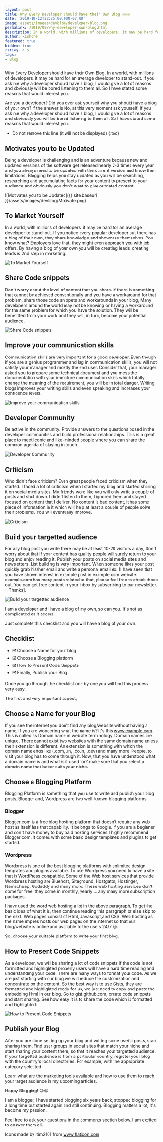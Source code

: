 ```yaml
---
layout: post
title: Why Every Developer should have their Own Blog 🔥🔥🔥
date: '2019-10-12T22:25:00.000-07:00'
image: assets/images/devblog/developer-blog.png
permalink: /2019/09/why-developer-own-blog.html
description: In a world, with millions of developers, it may be hard for an average developer to stand-out. Here is a list which helps you create a developer blog.
author: kishore
featured: true
hidden: true
rating: 4.5
tags:
- Blog
---
```

Why Every Developer should have their Own Blog. In a world, with millions of developers, it may be hard for an average developer to stand-out. If you ask me why a developer should have a blog, I would give a lot of reasons and obviously will be bored listening to them all. So I have stated some reasons that would interest you.

Are you a developer? Did you ever ask yourself why you should have a blog of your own? If the answer is No, at this very moment ask yourself. If you ask me why a developer should have a blog, I would give a lot of reasons and obviously you will be bored listening to them all. So I have stated some reasons that would interest you.

* Do not remove this line (it will not be displayed)
{:toc}
<script src="assets/js/mytoc.js" async></script>

## Motivates you to be Updated
Being a developer is challenging and is an adventure because new and updated versions of the software get released nearly 2-3 times every year and you always need to be updated with the current version and know their limitations. Blogging helps you stay updated as you will be searching, researching and accumulating facts for your content to present to your audience and obviously you don't want to give outdated content.

![Motivates you to be Updated]({{ site.baseurl }}/assets/images/devblog/Motivate.png)

## To Market Yourself
In a world, with millions of developers, it may be hard for an average developer to stand-out. If you notice every popular developer out there has a blog of their own, they share knowledge and showcase themselves. You know what? Employers love that, they might even approach you with job offers. By having a blog of your own you will be creating leads, creating leads is 2nd step in marketing.

![To Market Yourself](/assets/images/devblog/market.png)

## Share Code snippets
Don't worry about the level of content that you share. If there is something that cannot be achieved conventionally and you have a workaround for that problem, share those code snippets and workarounds in your blog, Many developers around the world may not be knowing or having a workaround for the same problem for which you have the solution. They will be benefitted from your work and they will, in turn, become your potential audience.

![Share Code snippets](/assets/images/devblog/code.png)

## Improve your communication skills
Communication skills are very important for a good developer. Even though if you are a genius programmer and lag in communication skills, you will not satisfy your manager and mostly the end user. Consider that, your manager asked you to prepare some technical document and you mess the documentation with your immature communication skills which totally change the meaning of the requirement, you will be in total danger. Writing blogs improves your writing skills and even speaking and increases your confidence levels.

![Improve your communication skills](/assets/images/devblog/communication.png)

## Developer Community
Be active in the community. Provide answers to the questions posed in the developer communities and build professional relationships. This is a great place to meet Iconic and like-minded people where you can share the common agenda of staying in touch.

![Developer Community](/assets/images/devblog/community.png)

## Criticism
Who didn't face criticism? Even great people faced criticism when they started. I faced a lot of criticism when I started my blog and started sharing it on social media sites. My friends were like you will only write a couple of posts and shut down. I didn't listen to them, I ignored them and stayed focused on content that I deliver. No content is bad content, it has some piece of information in it which will help at least a couple of people solve their problems. You will eventually improve.

![Criticism](/assets/images/devblog/Criticism.png)

## Build your targetted audience
For any blog post you write there may be at least 10-20 visitors a day, Don't worry about that if your content has quality people will surely return to your blog and enjoy reading it. Publish your posts on social media sites and newsletters. List building is very important. When someone likes your post quickly grab his/her email and write a personal email ex: [I have seen that you have shown interest in example post in example.com website. example.com has many posts related to that, please feel free to check those out. You can get free content in your inbox by subscribing to our newsletter.  --Thanks].

![Build your targetted audience](/assets/images/devblog/Audience.png)

I am a developer and I have a blog of my own, so can you. It's not as complicated as it seems. 

Just complete this checklist and you will have a blog of your own.

## Checklist

- 🗹 Choose a Name for your blog
- 🗹 Choose a Blogging platform
- 🗹 How to Present Code Snippets
- 🗹 Finally, Publish your Blog

Once you go through the checklist one by one you will find this process very easy.

The first and very important aspect,

## Choose a Name for your Blog
If you see the internet you don't find any blog/website without having a name. If you are wondering what the name is? it's this www.example.com. This is called as Domain name in website terminology. Domain names are unique, There cannot exist two websites with the same domain name unless their extension is different. An extension is something with which the domain name ends like (.com, .in, .co.in, .dev) and many more. People, to visit your blog has to come through it. Now, that you have understood what a domain name is and what is it used for? make sure that you select a domain name that better suits your niche.

## Choose a Blogging Platform
Blogging Platform is something that you use to write and publish your blog posts. Blogger and, Wordpress are two well-known blogging platforms.


### Blogger
Blogger.com is a free blog hosting platform that doesn't require any web host as itself has that capability. It belongs to Google. If you are a beginner and don't have money to buy paid hosting services I highly recommend Blogger.com. It comes with some basic design templates and plugins to get started.

### Wordpress
Wordpress is one of the best blogging platforms with unlimited design templates and plugins available. To use Wordpress you need to have a site that is WordPress compatible. Some of the Web host services that provide Wordpress hosting are Bluehost, Siteground, Hostgator, Hostinger, Namecheap, Godaddy and many more. These web hosting services don't come for free, they come in monthly, yearly ... any many more subscription packages.

I have used the word web hosting a lot in the above paragraph, To get the basic idea of what it is, then continue reading this paragraph or else skip to the next. Web pages consist of Html, Javascript,and CSS. Web hosting as the name implies hosts our web pages on the Internet so that our blog/website is online and available to the users 24/7 😃.

So, choose your suitable platform to write your first blog.

## How to Present Code Snippets
As a developer, we will be sharing a lot of code snippets if the code is not formatted and highlighted properly users will have a hard time reading and understanding your code. There are many ways to format your code. As we are just starting with our blog we will reduce the customization and concentrate on the content. So the best way is to use Gists, they are formatted and highlighted ready for us, we just need to copy and paste the embedding Html in our blog. Go to gist.github.com, create code snippets and start sharing. See how easy it is to share the code which is formatted and highlighted.

![How to Present Code Snippets](/assets/images/devblog/Publish.png)

## Publish your Blog
After you are done setting up your blog and writing some useful posts, start sharing them. Find user groups in social sites that match your niche and start sharing your content there, so that it reaches your targetted audience. If your targetted audience is from a particular country, register your blog with the country's local directories. For example, with the appropriate category selected.

Learn what are the marketing tools available and how to use them to reach your target audience in my upcoming articles.

Happy Blogging! 😃😃

I am a blogger, I have started blogging six years back, stopped blogging for a long time but started again and still continuing. Blogging matters a lot, it's become my passion.

Feel free to ask your questions in the comments section below. I am excited to answer them all.

Icons made by itim2101 from www.flaticon.com
